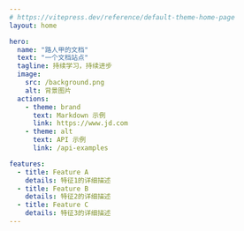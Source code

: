 ```yaml
---
# https://vitepress.dev/reference/default-theme-home-page
layout: home

hero:
  name: "路人甲的文档"
  text: "一个文档站点"
  tagline: 持续学习，持续进步
  image:
    src: /background.png
    alt: 背景图片
  actions:
    - theme: brand
      text: Markdown 示例
      link: https://www.jd.com
    - theme: alt
      text: API 示例
      link: /api-examples

features:
  - title: Feature A
    details: 特征1的详细描述
  - title: Feature B
    details: 特征2的详细描述
  - title: Feature C
    details: 特征3的详细描述
---
```

